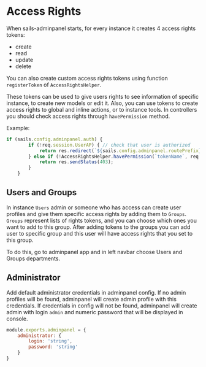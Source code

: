 # Access Rights
When sails-adminpanel starts, for every instance it creates 4 access rights tokens:
- create
- read
- update
- delete

You can also create custom access rights tokens using function `registerToken` of `AccessRightsHelper`.

These tokens can be used to give users rights to see information of specific instance, to create new models or edit it.
Also, you can use tokens to create access rights to global and inline actions, or to instance tools.
In controllers you should check access rights through `havePermission` method.

Example:

```javascript
if (sails.config.adminpanel.auth) {
        if (!req.session.UserAP) { // check that user is authorized
            return res.redirect(`${sails.config.adminpanel.routePrefix}/userap/login`);
        } else if (!AccessRightsHelper.havePermission(`tokenName`, req.session.UserAP)) { // check permission
            return res.sendStatus(403);
        }
    }
```


## Users and Groups
In instance `Users` admin or someone who has access can create user profiles and give them specific access rights by adding them to `Groups`.
`Groups` represent lists of rights tokens, and you can choose which ones you want to add to this group.
After adding tokens to the groups you can add user to specific group and this user will have access rights that
you set to this group.

To do this, go to adminpanel app and in left navbar choose Users and Groups departments.

## Administrator

Add default administrator credentials in adminpanel config. If no admin profiles
will be found, adminpanel will create admin profile with this credentials.
If credentials in config will not be found, adminpanel will create admin with
login `admin` and numeric password that will be displayed in console.

```javascript
module.exports.adminpanel = {
    administrator: {
        login: 'string',
        password: 'string'
    }
}
```
